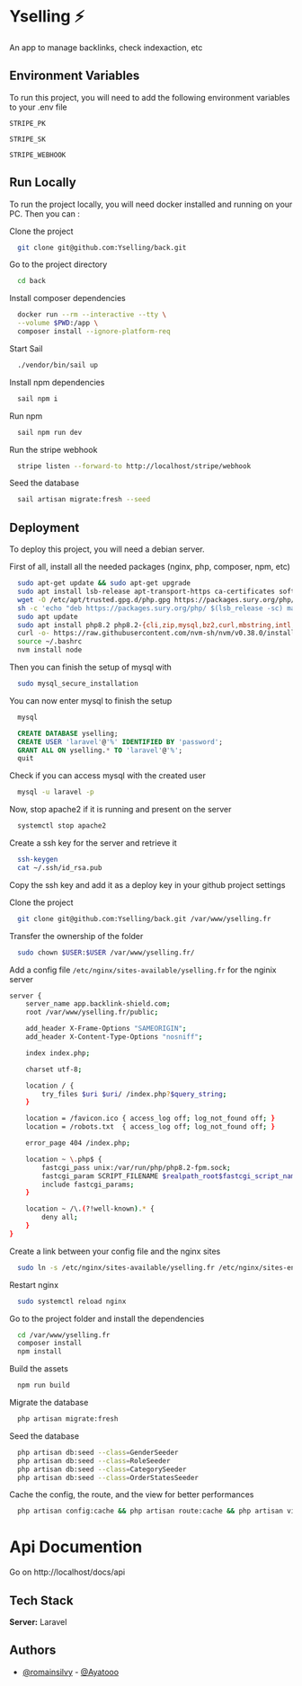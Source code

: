    
# Yselling ⚡

An app to manage backlinks, check indexaction, etc

## Environment Variables

To run this project, you will need to add the following environment variables to your .env file

`STRIPE_PK`

`STRIPE_SK`

`STRIPE_WEBHOOK`


## Run Locally

To run the project locally, you will need docker installed and running on your PC. Then you can : 

Clone the project

```bash
  git clone git@github.com:Yselling/back.git
```

Go to the project directory

```bash
  cd back
```

Install composer dependencies

```bash
  docker run --rm --interactive --tty \
  --volume $PWD:/app \
  composer install --ignore-platform-req
```

Start Sail

```bash
  ./vendor/bin/sail up  
```

Install npm dependencies

```bash
  sail npm i
```

Run npm

```bash
  sail npm run dev
```

Run the stripe webhook

```bash
  stripe listen --forward-to http://localhost/stripe/webhook
```

Seed the database

```bash
  sail artisan migrate:fresh --seed
```

## Deployment

To deploy this project, you will need a debian server. 

First of all, install all the needed packages (nginx, php, composer, npm, etc)

```bash
  sudo apt-get update && sudo apt-get upgrade
  sudo apt install lsb-release apt-transport-https ca-certificates software-properties-common -y
  wget -O /etc/apt/trusted.gpg.d/php.gpg https://packages.sury.org/php/apt.gpg
  sh -c 'echo "deb https://packages.sury.org/php/ $(lsb_release -sc) main" > /etc/apt/sources.list.d/php.list'
  sudo apt update
  sudo apt install php8.2 php8.2-{cli,zip,mysql,bz2,curl,mbstring,intl,common,xml} php8.2-fpm nginx composer mariadb-server curl -y
  curl -o- https://raw.githubusercontent.com/nvm-sh/nvm/v0.38.0/install.sh | bash
  source ~/.bashrc
  nvm install node
```

Then you can finish the setup of mysql with 

```bash
  sudo mysql_secure_installation
```

You can now enter mysql to finish the setup

```bash
  mysql
```

```sql
  CREATE DATABASE yselling;
  CREATE USER 'laravel'@'%' IDENTIFIED BY 'password';
  GRANT ALL ON yselling.* TO 'laravel'@'%';
  quit
```

Check if you can access mysql with the created user 

```bash
  mysql -u laravel -p
```

Now, stop apache2 if it is running and present on the server 

```bash
  systemctl stop apache2
```

Create a ssh key for the server and retrieve it

```bash
  ssh-keygen
  cat ~/.ssh/id_rsa.pub
```

Copy the ssh key and add it as a deploy key in your github project settings

Clone the project

```bash
  git clone git@github.com:Yselling/back.git /var/www/yselling.fr
```

Transfer the ownership of the folder 

```bash
  sudo chown $USER:$USER /var/www/yselling.fr/
```

Add a config file `/etc/nginx/sites-available/yselling.fr` for the nginix server 

```bash
server {
    server_name app.backlink-shield.com;
    root /var/www/yselling.fr/public;

    add_header X-Frame-Options "SAMEORIGIN";
    add_header X-Content-Type-Options "nosniff";

    index index.php;

    charset utf-8;

    location / {
        try_files $uri $uri/ /index.php?$query_string;
    }

    location = /favicon.ico { access_log off; log_not_found off; }
    location = /robots.txt  { access_log off; log_not_found off; }

    error_page 404 /index.php;

    location ~ \.php$ {
        fastcgi_pass unix:/var/run/php/php8.2-fpm.sock;
        fastcgi_param SCRIPT_FILENAME $realpath_root$fastcgi_script_name;
        include fastcgi_params;
    }

    location ~ /\.(?!well-known).* {
        deny all;
    }
}
```

Create a link between your config file and the nginx sites

```bash
  sudo ln -s /etc/nginx/sites-available/yselling.fr /etc/nginx/sites-enabled/
```

Restart nginx 

```bash
  sudo systemctl reload nginx
```

Go to the project folder and install the dependencies 

```bash
  cd /var/www/yselling.fr
  composer install
  npm install
```

Build the assets

```bash 
  npm run build
```

Migrate the database 

```bash 
  php artisan migrate:fresh
```

Seed the database

```bash 
  php artisan db:seed --class=GenderSeeder
  php artisan db:seed --class=RoleSeeder
  php artisan db:seed --class=CategorySeeder
  php artisan db:seed --class=OrderStatesSeeder

```

Cache the config, the route, and the view for better performances

```bash
  php artisan config:cache && php artisan route:cache && php artisan view:cache && php artisan optimize
```

# Api Documention

Go on http://localhost/docs/api

## Tech Stack

**Server:** Laravel


## Authors

- [@romainsilvy](https://www.github.com/romainsilvy) - [@Ayatooo](https://github.com/Ayatooo)

